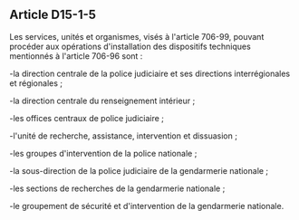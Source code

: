 Article D15-1-5
----
Les services, unités et organismes, visés à l'article 706-99, pouvant procéder
aux opérations d'installation des dispositifs techniques mentionnés à l'article
706-96 sont :

-la direction centrale de la police judiciaire et ses directions interrégionales
et régionales ;

-la direction centrale du renseignement intérieur ;

-les offices centraux de police judiciaire ;

-l'unité de recherche, assistance, intervention et dissuasion ;

-les groupes d'intervention de la police nationale ;

-la sous-direction de la police judiciaire de la gendarmerie nationale ;

-les sections de recherches de la gendarmerie nationale ;

-le groupement de sécurité et d'intervention de la gendarmerie nationale.

